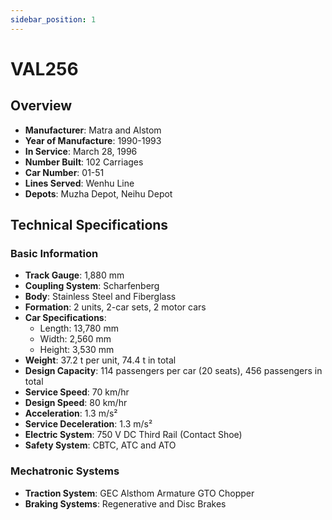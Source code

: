 ```yaml
---
sidebar_position: 1
---
```


# VAL256

## Overview

- **Manufacturer**: Matra and Alstom
- **Year of Manufacture**: 1990-1993
- **In Service**: March 28, 1996
- **Number Built**: 102 Carriages
- **Car Number**: 01-51
- **Lines Served**: Wenhu Line
- **Depots**: Muzha Depot, Neihu Depot

## Technical Specifications

### Basic Information

- **Track Gauge**: 1,880 mm
- **Coupling System**: Scharfenberg
- **Body**: Stainless Steel and Fiberglass
- **Formation**: 2 units, 2-car sets, 2 motor cars
- **Car Specifications**: 
    - Length: 13,780 mm
    - Width: 2,560 mm
    - Height: 3,530 mm
- **Weight**: 37.2 t per unit, 74.4 t in total
- **Design Capacity**: 114 passengers per car (20 seats), 456 passengers in total
- **Service Speed**: 70 km/hr
- **Design Speed**: 80 km/hr
- **Acceleration**: 1.3 m/s²
- **Service Deceleration**: 1.3 m/s²
- **Electric System**: 750 V DC Third Rail (Contact Shoe)
- **Safety System**: CBTC, ATC and ATO

### Mechatronic Systems

- **Traction System**: GEC Alsthom Armature GTO Chopper
- **Braking Systems**: Regenerative and Disc Brakes